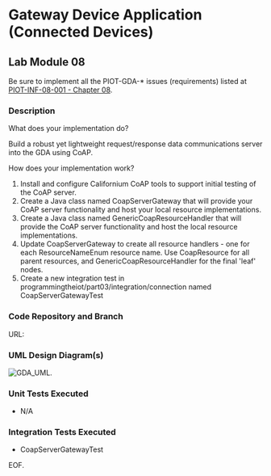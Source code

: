# Gateway Device Application (Connected Devices)

## Lab Module 08

Be sure to implement all the PIOT-GDA-* issues (requirements) listed at [PIOT-INF-08-001 - Chapter 08](https://github.com/orgs/programming-the-iot/projects/1#column-10488501).

### Description

What does your implementation do? 

Build a robust yet lightweight request/response data communications server into the GDA using CoAP.

How does your implementation work?

1.	Install and configure Californium CoAP tools to support initial testing of the CoAP server.
2.	Create a Java class named CoapServerGateway that will provide your CoAP server functionality and host your local resource implementations.
3.	Create a Java class named GenericCoapResourceHandler that will provide the CoAP server functionality and host the local resource implementations.
4.	Update CoapServerGateway to create all resource handlers - one for each ResourceNameEnum resource name. Use CoapResource for all parent resources, and GenericCoapResourceHandler for the final 'leaf' nodes.
5.	Create a new integration test in programmingtheiot/part03/integration/connection named CoapServerGatewayTest

### Code Repository and Branch

URL: 

### UML Design Diagram(s)

![GDA_UML](https://github.com/NU-CSYE6530-Fall2020/gateway-device-app-MyronForNEU/blob/chapter08/exercises/chapter08/GDA.png).


### Unit Tests Executed

- N/A 

### Integration Tests Executed

- CoapServerGatewayTest 

EOF.
